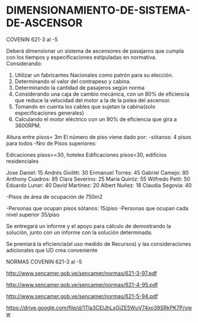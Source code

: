 # DIMENSIONAMIENTO-DE-SISTEMA-DE-ASCENSOR
COVENIN 621-3 al -5


Deberá dimensionar un sistema de ascensores de pasajaros que cumpla con los tiempos y especificaciones estipuladas en normativa. Considerando:

1. Utilizar un fabricantes Nacionales como patrón para su elección.
2. Determinando el valor del contrapeso y cabina.
3. Determinando la cantidad de pasajeros según norma
4. Considerando una caja de cambio mecánica, con un 80% de eficiencia que reduce la velocidad del motor a la de la polea del ascensor.
5. Tomando en cuenta los cables que sujetan la cabina(solo especificaciones generales)
6. Calculando el motor eléctrico con un 90% de eficiencia que gira a 3600RPM.


Altura entre pisos= 3m
El número de piso viene dado por:
-sótanos: 4 pisos para todos
-Nro de Pisos superiores:

Edicaciones pisos>=30, hoteles
Edificaciones pisos<30, edificios residenciales 


Jose Daniel: 15
Andrés Giolitti: 30
Enmanuel Torres: 45
Gabriel Camejo: 80
Anthony Cuadros: 85
Clara Severino: 25
María Quiróz: 55
Wilfredo Petit: 50
Eduardo Lunar: 40
David Martínez: 20
Albert Nuñez:  18
Claudia Segovia: 40



-Pisos de área de ocupación de 750m2

-Personas que ocupan pisos sótanos: 15/piso
-Personas que ocupan cada nivel superior 35/piso


Se entregará un informe y el apoyo para cálculo de demostrando la solución, junto con un informe con la solución determinada.

Se premiará la eficiencia(el uso medido de Recursos) y las consideraciones adicionales que UD crea conveniente



NORMAS COVENIN 621-3 al -5

http://www.sencamer.gob.ve/sencamer/normas/621-3-97.pdf

http://www.sencamer.gob.ve/sencamer/normas/621-4-95.pdf

http://www.sencamer.gob.ve/sencamer/normas/621-5-94.pdf

https://drive.google.com/file/d/1Tla3CElJhLxGjZE5WuV74xo39SRkPK7P/view

